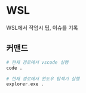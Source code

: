 # WSL

WSL에서 작업시 팁, 이슈를 기록

## 커맨드

```sh
# 현재 경로에서 vscode 실행
code .

# 현재 경로에서 윈도우 탐색기 실행
explorer.exe .
```
